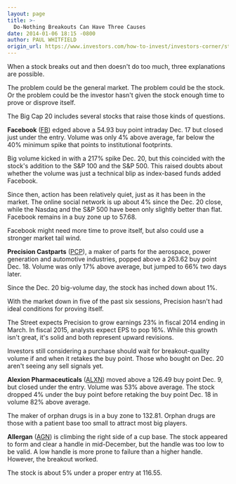 ```yaml
---
layout: page
title: >-
  Do-Nothing Breakouts Can Have Three Causes
date: 2014-01-06 18:15 -0800
author: PAUL WHITFIELD
origin_url: https://www.investors.com/how-to-invest/investors-corner/stocks-that-hesitate-after-their-breakouts/
---
```


When a stock breaks out and then doesn't do too much, three explanations are possible.

The problem could be the general market. The problem could be the stock. Or the problem could be the investor hasn't given the stock enough time to prove or disprove itself.

The Big Cap 20 includes several stocks that raise those kinds of questions.

**Facebook** ([FB](https://research.investors.com/quote.aspx?symbol=FB)) edged above a 54.93 buy point intraday Dec. 17 but closed just under the entry. Volume was only 4% above average, far below the 40% minimum spike that points to institutional footprints.

Big volume kicked in with a 217% spike Dec. 20, but this coincided with the stock's addition to the S&P 100 and the S&P 500. This raised doubts about whether the volume was just a technical blip as index-based funds added Facebook.

Since then, action has been relatively quiet, just as it has been in the market. The online social network is up about 4% since the Dec. 20 close, while the Nasdaq and the S&P 500 have been only slightly better than flat. Facebook remains in a buy zone up to 57.68.

Facebook might need more time to prove itself, but also could use a stronger market tail wind.

**Precision Castparts** ([PCP](https://research.investors.com/quote.aspx?symbol=PCP)), a maker of parts for the aerospace, power generation and automotive industries, popped above a 263.62 buy point Dec. 18. Volume was only 17% above average, but jumped to 66% two days later.

Since the Dec. 20 big-volume day, the stock has inched down about 1%.

With the market down in five of the past six sessions, Precision hasn't had ideal conditions for proving itself.

The Street expects Precision to grow earnings 23% in fiscal 2014 ending in March. In fiscal 2015, analysts expect EPS to pop 16%. While this growth isn't great, it's solid and both represent upward revisions.

Investors still considering a purchase should wait for breakout-quality volume if and when it retakes the buy point. Those who bought on Dec. 20 aren't seeing any sell signals yet.

**Alexion Pharmaceuticals** ([ALXN](https://research.investors.com/quote.aspx?symbol=ALXN)) moved above a 126.49 buy point Dec. 9, but closed under the entry. Volume was 53% above average. The stock dropped 4% under the buy point before retaking the buy point Dec. 18 in volume 82% above average.

The maker of orphan drugs is in a buy zone to 132.81. Orphan drugs are those with a patient base too small to attract most big players.

**Allergan** ([AGN](https://research.investors.com/quote.aspx?symbol=AGN)) is climbing the right side of a cup base. The stock appeared to form and clear a handle in mid-December, but the handle was too low to be valid. A low handle is more prone to failure than a higher handle. However, the breakout worked.

The stock is about 5% under a proper entry at 116.55.
